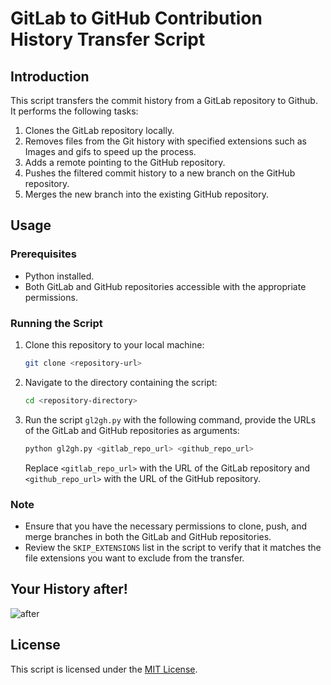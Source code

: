 # GitLab to GitHub Contribution History Transfer Script

## Introduction

This script transfers the commit history from a GitLab repository to Github. It performs the following tasks:

1. Clones the GitLab repository locally.
2. Removes files from the Git history with specified extensions such as Images and gifs to speed up the process.
3. Adds a remote pointing to the GitHub repository.
4. Pushes the filtered commit history to a new branch on the GitHub repository.
5. Merges the new branch into the existing GitHub repository.

## Usage

### Prerequisites

- Python installed.
- Both GitLab and GitHub repositories accessible with the appropriate permissions.

### Running the Script

1. Clone this repository to your local machine:

    ```bash
    git clone <repository-url>
    ```

2. Navigate to the directory containing the script:

    ```bash
    cd <repository-directory>
    ```

3. Run the script `gl2gh.py` with the following command, provide the URLs of the GitLab and GitHub repositories as arguments:

    ```bash
    python gl2gh.py <gitlab_repo_url> <github_repo_url>
    ```

    Replace `<gitlab_repo_url>` with the URL of the GitLab repository and `<github_repo_url>` with the URL of the GitHub repository.



### Note

- Ensure that you have the necessary permissions to clone, push, and merge branches in both the GitLab and GitHub repositories.
- Review the `SKIP_EXTENSIONS` list in the script to verify that it matches the file extensions you want to exclude from the transfer.


## Your History after!
![after](https://github.com/joeloftusdev/get-gitlab-commits/assets/152509645/23c05bb4-0efd-46a6-8139-63bc7466e94b)



## License

This script is licensed under the [MIT License](LICENSE).
